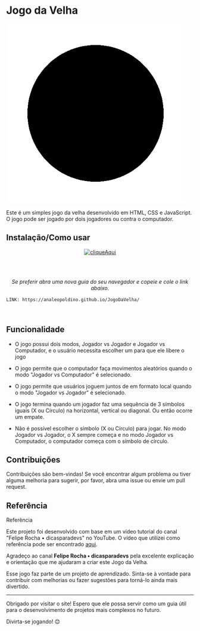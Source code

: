# Jogo da Velha

![JogodaVelha](/imagens/tic-tac-toe.gif)

Este é um simples jogo da velha desenvolvido em HTML, CSS e JavaScript. O jogo pode ser jogado por dois jogadores ou contra o computador.


## Instalação/Como usar

<p align="center">
<a href="https://analeopoldino.github.io/JogoDaVelha/" align="center"><img src="https://i.imgur.com/abgYAhj.png" alt="cliqueAqui"></a>
</p>
<br>
<br>

<p align="center"><i> Se preferir abra uma nova guia do seu navegador e copeie e cole o link abaixo.</i></p>

<p align="center">

```
LINK: https://analeopoldino.github.io/JogoDaVelha/
```
</p>
<br>



## Funcionalidade 

* O jogo possui dois modos, Jogador vs Jogador e Jogador vs Computador, e o usuário necessita escolher um para que ele libere o jogo 

* O jogo permite que o computador faça movimentos aleatórios quando o modo "Jogador vs Computador" é selecionado.

* O jogo permite que usuários joguem juntos de em formato local  quando o modo "Jogador vs Jogador" é selecionado.

* O jogo termina quando um jogador faz uma sequência de 3 símbolos iguais (X ou Círculo) na horizontal, vertical ou diagonal. Ou então ocorre um empate.

* Não é possível escolher o símbolo (X ou Círculo) para jogar. No modo Jogador vs Jogador, o X sempre começa e no modo Jogador vs Computador, o computador começa com o símbolo de círculo.


## Contribuições

Contribuições são bem-vindas! Se você encontrar algum problema ou tiver alguma melhoria para sugerir, por favor, abra uma issue ou envie um pull request.


## Referência 

Referência

Este projeto foi desenvolvido com base em um vídeo tutorial do canal "Felipe Rocha • dicasparadevs" no YouTube. O vídeo que utilizei como referência pode ser encontrado [aqui](https://youtu.be/0EiX9c4vzRs).

Agradeço ao canal **Felipe Rocha • dicasparadevs** pela excelente explicação e orientação que me ajudaram a criar este Jogo da Velha.

Esse jogo faz parte de um projeto de aprendizado. Sinta-se à vontade para contribuir com melhorias ou fazer sugestões para torná-lo ainda mais divertido.

---
Obrigado por visitar o site! Espero que ele possa servir como um guia útil para o desenvolvimento de projetos mais complexos no futuro.

Divirta-se jogando! 😊
